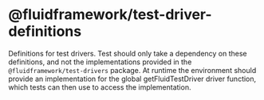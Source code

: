# @fluidframework/test-driver-definitions

Definitions for test drivers. Test should only take a dependency on these definitions, and not the implementations provided in the `@fluidframework/test-drivers` package. At runtime the environment should provide an implementation for the global getFluidTestDriver driver function, which tests can then use to access the implementation.
